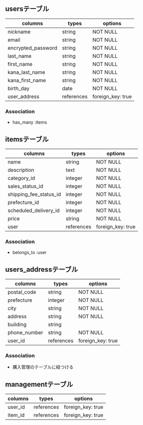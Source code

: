 ## usersテーブル
| columns            | types      | options           |
| ------------------ | ---------- | ----------------- |
| nickname           | string     | NOT NULL          | 
| email              | string     | NOT NULL          |
| encrypted_password | string     | NOT NULL          |
| last_name          | string     | NOT NULL          |   
| first_name         | string     | NOT NULL          |
| kana_last_name     | string     | NOT NULL          |
| kana_first_name    | string     | NOT NULL          |
| birth_day          | date       | NOT NULL          |
| user_address       | references | foreign_key: true |
### Association
- has_many :items


## itemsテーブル
| columns                | types      | options           |
| ---------------------- | ---------- | ----------------- |
| name                   | string     | NOT NULL          |
| description            | text       | NOT NULL          |
| category_id            | integer    | NOT NULL          |
| sales_status_id        | integer    | NOT NULL          |
| shipping_fee_status_id | integer    | NOT NULL          |
| prefecture_id          | integer    | NOT NULL          |
| scheduled_delivery_id  | integer    | NOT NULL          |
| price                  | string     | NOT NULL          |
| user                   | references | foreign_key: true |

### Association
- belongs_to :user

## users_addressテーブル
| columns         | types      | options           |
| --------------- | ---------- | ----------------- |
| postal_code     | string     | NOT NULL          | 
| prefecture      | integer    | NOT NULL          |
| city            | string     | NOT NULL          |
| address         | string     | NOT NULL          |
| building        | string     |                   |
| phone_number    | string     | NOT NULL          |
| user_id         | references | foreign_key: true |

### Association
- 購入管理のテーブルに紐つける


## managementテーブル
| columns         | types      | options           |
| --------------- | ---------- | ----------------- |
| user_id         | references | foreign_key: true |
| item_id         | references | foreign_key: true |

